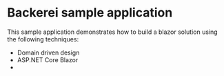 # Backerei sample application

This sample application demonstrates how to build a blazor solution using the 
following techniques:

* Domain driven design
* ASP.NET Core Blazor 
* 